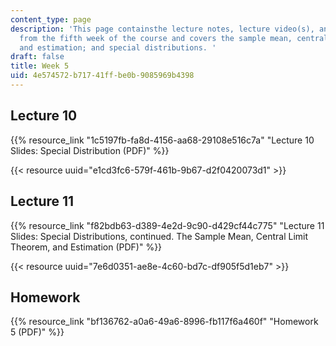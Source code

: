 ```yaml
---
content_type: page
description: 'This page containsthe lecture notes, lecture video(s), and homework
  from the fifth week of the course and covers the sample mean, central limit theorem,
  and estimation; and special distributions. '
draft: false
title: Week 5
uid: 4e574572-b717-41ff-be0b-9085969b4398
---
```

## Lecture 10

{{% resource_link "1c5197fb-fa8d-4156-aa68-29108e516c7a" "Lecture 10 Slides: Special Distribution (PDF)" %}}

{{< resource uuid="e1cd3fc6-579f-461b-9b67-d2f0420073d1" >}}

## Lecture 11

{{% resource_link "f82bdb63-d389-4e2d-9c90-d429cf44c775" "Lecture 11 Slides: Special Distributions, continued. The Sample Mean, Central Limit Theorem, and Estimation (PDF)" %}}

{{< resource uuid="7e6d0351-ae8e-4c60-bd7c-df905f5d1eb7" >}}

## Homework

{{% resource_link "bf136762-a0a6-49a6-8996-fb117f6a460f" "Homework 5 (PDF)" %}}